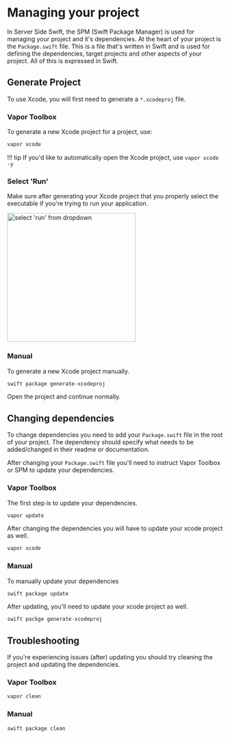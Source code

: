 # Managing your project

In Server Side Swift, the SPM (Swift Package Manager) is used for managing your project and it's dependencies. At the heart of your project is the `Package.swift` file. This is a file that's written in Swift and is used for defining the dependencies, target projects and other aspects of your project. All of this is expressed in Swift.

## Generate Project

To use Xcode, you will first need to generate a `*.xcodeproj` file.

### Vapor Toolbox

To generate a new Xcode project for a project, use:

```sh
vapor xcode
```

!!! tip
    If you'd like to automatically open the Xcode project, use `vapor xcode -y`

### Select 'Run'

Make sure after generating your Xcode project that you properly select the executable if you're trying to run your application.

<img src="https://cloud.githubusercontent.com/assets/6710841/26517851/72841fd6-426f-11e7-9e6c-945d22933094.png" alt="select 'run' from dropdown" width="300">

### Manual

To generate a new Xcode project manually.

```sh
swift package generate-xcodeproj
```

Open the project and continue normally.

## Changing dependencies

To change dependencies you need to add your `Package.swift` file in the root of your project. The dependency should specify what needs to be added/changed in their readme or documentation.

After changing your `Package.swift` file you'll need to instruct Vapor Toolbox or SPM to update your dependencies.

### Vapor Toolbox

The first step is to update your dependencies.

```sh
vapor update
```

After changing the dependencies you will have to update your xcode project as well.

```sh
vapor xcode
```

### Manual

To manually update your dependencies

```sh
swift package update
```

After updating, you'll need to update your xcode project as well.

```swift
swift packge generate-xcodeproj
```

## Troubleshooting

If you're experiencing issues (after) updating you should try cleaning the project and updating the dependencies.

### Vapor Toolbox

```sh
vapor clean
```

### Manual

```sh
swift package clean
```
